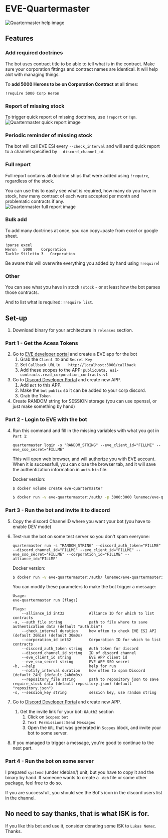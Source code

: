 # EVE-Quartermaster

![Quartermaster help image](./help.png "Quartermaster help message")  

## Features

### Add required doctrines
The bot uses contract title to be able to tell what is in the contract. Make sure your corporation fittings and contract names are identical. It will help alot with managing things.

To **add 5000 Herons to be on Corporation Contract** at all times:
```
!require 5000 Corp Heron
```

### Report of missing stock
To trigger quick report of missing doctrines, use `!report` or `!qm`.  
![Quartermaster quick report image](/report_small.png "Quartermaster quick report")

### Periodic reminder of missing stock
The bot will call EVE ESI every `--check_interval` and will send quick report to a channel specified by `--discord_channel_id`.

### Full report
Full report contains all doctrine ships that were added using `!require`, regardless of the stock.

You can use this to easily see what is required, how many do you have in stock, how many contract of each were accepted per month and problematic contracts if any.  
![Quartermaster full report image](report_full.png "Quartermaster full report")

### Bulk add
To add many doctrines at once, you can copy+paste from excel or google sheet.
```
!parse excel
Heron	5000	Corporation
Tackle Stiletto	3	Corporation
```

Be aware this will overwrite everything you added by hand using `!require`!

### Other
You can see what you have in stock `!stock` - or at least how the bot parses those contracts.

And to list what is required: `!require list`.
   
## Set-up
1. Download binary for your architecture in `releases` section.
### Part 1 - Get the Acess Tokens
2. Go to [EVE developer portal](https://developers.eveonline.com/applications) and create a EVE app for the bot
   1. Grab the `Client ID` and `Secret Key`
   2. Set `Callback URL` to `    http://localhost:3000/callback `
   3. Add these scopes to the APP: `publicData, esi-contracts.read_corporation_contracts.v1`
3. Go to [Discord Developer Portal](https://discordapp.com/developers/applications) and create new APP.
   1. Add `Bot` to this APP.
   2. Make the `bot` `public` so it can be added to your corp discord.
   3. Grab the `Token`
4. Create RANDOM string for SESSION storage (you can use openssl, or just make something by hand)

### Part 2 - Login to EVE with the bot
4. Run this command and fill in the missing variables with what you got in `Part 1`:
    ```
    quartermaster login -s "RANDOM_STRING" --eve_client_id="FILLME" --eve_sso_secret="FILLME"
    ```
    This will open web browser, and will authorize you with EVE account.
    When it is successfull, you can close the browser tab, and it will save the authentization information
    in `auth.bin` file.
    
    Docker version:
    ```bash
   $ docker volume create eve-quartermaster

   $ docker run -v eve-quartermaster:/auth/ -p 3000:3000 lunemec/eve-quartermaster:latest login --auth_file=/auth/auth.bin -s "$RANDOM_STRING" --eve_client_id="$CLIENT_ID" --eve_sso_secret="$SSO_SECRET"
   ```

### Part 3 - Run the bot and invite it to discord
5. Copy the discord ChannelID where you want your bot (you have to enable DEV mode)
6. Test-run the bot on some test server so you don't spam everyone:
    ```
    quartermaster run -s "RANDOM_STRING" --discord_auth_token="FILLME" --discord_channel_id="FILLME" --eve_client_id="FILLME" --eve_sso_secret="FILLME" --corporation_id="FILLME" --alliance_id="FILLME"
    ```
   Docker version:
   ```bash
   $ docker run -v eve-quartermaster:/auth/ lunemec/eve-quartermaster:latest run -s "$RANDOM_STRING" -a "/auth/auth.bin" --eve_client_id="$CLIENT_ID" --eve_sso_secret="$SSO_SECRET" --discord_auth_token="$DISCORD_TOKEN" --discord_channel_id="$DISCORD_CHANNEL_ID"
   ```


    You can modify these parameters to make the bot trigger a message:
    ```
    Usage:
    eve-quartermaster run [flags]

    Flags:
        --alliance_id int32           Alliance ID for which to list contracts
    -a, --auth_file string            path to file where to save authentication data (default "auth.bin")
        --check_interval duration     how often to check EVE ESI API (default 30min) (default 30m0s)
        --corporation_id int32        Corporation ID for which to list contracts
        --discord_auth_token string   Auth token for discord
        --discord_channel_id string   ID of discord channel
        --eve_client_id string        EVE APP client id
        --eve_sso_secret string       EVE APP SSO secret
    -h, --help                        help for run
        --notify_interval duration    how often to spam Discord (default 24H) (default 24h0m0s)
        --repository_file string      path to repository json to save require_stock data (default repository.json) (default "repository.json")
    -s, --session_key string          session key, use random string
    ```

7. Go to [Discord Developer Portal](https://discordapp.com/developers/applications) and create new APP.
   1. Get the invite link for your bot: `OAuth2` section
      1. Click on `Scopes`: `bot`
      2. `Text Permissions`: `Send Messages`
      3. Open the `URL` that was generated in `Scopes` block, and invite your bot to some server.
8. If you managed to trigger a message, you're good to continue to the next part.
   
### Part 4 - Run the bot on some server
I prepared `systemd` (under /debian/) unit, but you have to copy it and the binary by hand. If someone wants to create
a `.deb` file or some other package, feel free to do so.

If you are successfull, you should see the Bot's icon in the discord users list in the channel.


## No need to say thanks, that is what ISK is for.
If you like this bot and use it, consider donating some ISK to `Lukas Nemec`. Thanks.
